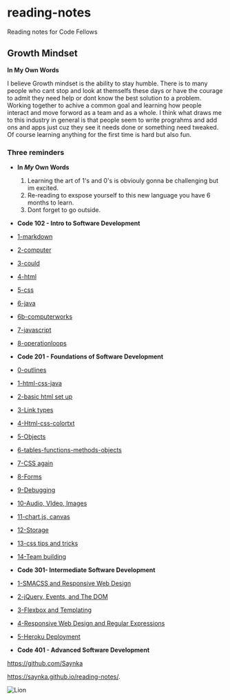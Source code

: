 # reading-notes
Reading notes for Code Fellows

## Growth Mindset
 
 
 **In My Own Words**
 
 I believe Growth mindset is the ability to stay humble. There is to many people who cant stop and look at themselfs these days or have the courage to admit they need help or dont know the best solution to a problem. Working together to achive a common goal and learning how people interact and move forword as a team and as a whole. I think what draws me to this industry in general is that people seem to write prograhms and add ons and apps just cuz they see it needs done or something need tweaked. Of course learning anything for the first time is hard but also fun.
 
### Three reminders 


* **In _My_ Own Words**

  1. Learning the art of 1's and 0's is obviouly gonna be challenging but im excited.
  2. Re-reading to exspose yourself to this new language you have 6 months to learn.
  3. Dont forget to go outside. 

* **Code 102 - Intro to Software Development**
  
* [1-markdown](1-markdown.md)
* [2-computer](2-computer.md)
* [3-could](3-computer.md)
* [4-html](4-html.md)
* [5-css](5-css.md)
* [6-java](6-java.md)
* [6b-computerworks](6b-computerworks.md)
* [7-javascript](7-javascript.md)
* [8-operationloops](8-operationloops.md)

* **Code 201 - Foundations of Software Development**

* [0-outlines](class-01.md)
* [1-html-css-java](class-02.md)
* [2-basic html set up](class-03.md)
* [3-Link types](class-04.md)
* [4-Html-css-colortxt](class-05.md)
* [5-Objects](class-06.md)
* [6-tables-functions-methods-objects](class-07.md)
* [7-CSS again](class-08.md)
* [8-Forms](class-09.md)
* [9-Debugging](class-10.md)
* [10-Audio, VIdeo, Images](class-11.md)
* [11-chart.js, canvas](class-12.md)
* [12-Storage](class-13.md)
* [13-css tips and tricks](class-14.md)
* [14-Team building](class-15.md)

* **Code 301- Intermediate Software Development**

* [1-SMACSS and Responsive Web Design]()
* [2-jQuery, Events, and The DOM]()
* [3-Flexbox and Templating]()
* [4-Responsive Web Design and Regular Expressions]()
* [5-Heroku Deployment]()

* **Code 401 - Advanced Software Development**



 
https://github.com/Saynka

https://saynka.github.io/reading-notes/.


![Lion](https://images-wixmp-ed30a86b8c4ca887773594c2.wixmp.com/f/c86c729a-2ae0-4bbb-b4cd-6454fd70771c/d93h9lf-a8a7b55e-8120-430e-8a02-01f45106b0bd.jpg?token=eyJ0eXAiOiJKV1QiLCJhbGciOiJIUzI1NiJ9.eyJzdWIiOiJ1cm46YXBwOiIsImlzcyI6InVybjphcHA6Iiwib2JqIjpbW3sicGF0aCI6IlwvZlwvYzg2YzcyOWEtMmFlMC00YmJiLWI0Y2QtNjQ1NGZkNzA3NzFjXC9kOTNoOWxmLWE4YTdiNTVlLTgxMjAtNDMwZS04YTAyLTAxZjQ1MTA2YjBiZC5qcGcifV1dLCJhdWQiOlsidXJuOnNlcnZpY2U6ZmlsZS5kb3dubG9hZCJdfQ.Pgau1Odib_gTM4tS06JD6edYZA_A112bI8rd-P6kW1w)
